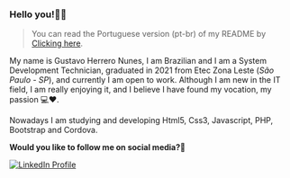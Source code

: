 ### Hello you!👋😀

>You can read the Portuguese version (pt-br) of my README by [Clicking here][portuguese].

My name is Gustavo Herrero Nunes, I am Brazilian and I am a System Development Technician, graduated in 2021 from Etec Zona Leste (_São Paulo - SP_), and currently I am open to work.
Although I am new in the IT field, I am really enjoying it, and I believe I have found my vocation, my passion :computer::heart:.

Nowadays I am studying and developing Html5, Css3, Javascript, PHP, Bootstrap and Cordova.

**Would you like to follow me on social media?**:iphone:

[![LinkedIn Profile][linkedin_badget]][linkedin_url]

[portuguese]:README-Portuguese.md
[linkedin_url]:https://www.linkedin.com/in/gustavo-herrero-nunes-329070212/
[linkedin_badget]:https://img.shields.io/badge/-LinkedIn-blue?style=flat-square&labelColor=informational&logo=linkedin&logoColor=white&link=https://www.linkedin.com
[tinkercad_url]:https://www.tinkercad.com/users/2lFtSPu8Hb1-gustavo-herrero-nunes?category=circuits&sort=likes&view_mode=default
[tinercad_url]:https://img.shields.io/badge/-Tinkercad-yellow?style=flat-square&labelColor=yellow&link=https://www.tinkercad.com

<!--
**GustavoHerreroNunes/GustavoHerreroNunes** is a ✨ _special_ ✨ repository because its `README.md` (this file) appears on your GitHub profile.

Here are some ideas to get you started:

- 🔭 I’m currently working on ...
- 🌱 I’m currently learning ...
- 👯 I’m looking to collaborate on ...
- 🤔 I’m looking for help with ...
- 💬 Ask me about ...
- 📫 How to reach me: ...
- 😄 Pronouns: ...
- ⚡ Fun fact: ...
-->
